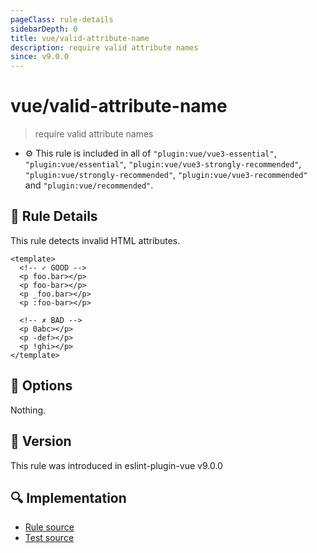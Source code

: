 ```yaml
---
pageClass: rule-details
sidebarDepth: 0
title: vue/valid-attribute-name
description: require valid attribute names
since: v9.0.0
---
```

# vue/valid-attribute-name

> require valid attribute names

- :gear: This rule is included in all of `"plugin:vue/vue3-essential"`, `"plugin:vue/essential"`, `"plugin:vue/vue3-strongly-recommended"`, `"plugin:vue/strongly-recommended"`, `"plugin:vue/vue3-recommended"` and `"plugin:vue/recommended"`.

## :book: Rule Details

This rule detects invalid HTML attributes.

<eslint-code-block :rules="{'vue/valid-attribute-name': ['error']}">

```vue
<template>
  <!-- ✓ GOOD -->
  <p foo.bar></p>
  <p foo-bar></p>
  <p _foo.bar></p>
  <p :foo-bar></p>

  <!-- ✗ BAD -->
  <p 0abc></p>
  <p -def></p>
  <p !ghi></p>
</template>
```

</eslint-code-block>

## :wrench: Options

Nothing.

## :rocket: Version

This rule was introduced in eslint-plugin-vue v9.0.0

## :mag: Implementation

- [Rule source](https://github.com/vuejs/eslint-plugin-vue/blob/master/lib/rules/valid-attribute-name.js)
- [Test source](https://github.com/vuejs/eslint-plugin-vue/blob/master/tests/lib/rules/valid-attribute-name.js)
